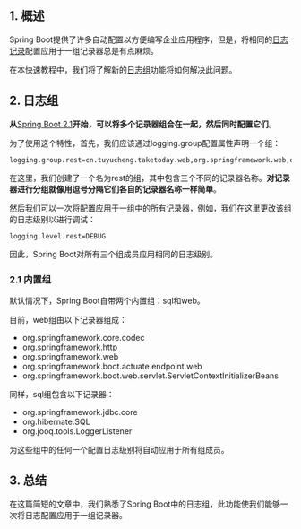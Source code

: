 ## 1. 概述

Spring Boot提供了许多自动配置以方便编写企业应用程序，但是，将相同的[日志记录]()配置应用于一组记录器总是有点麻烦。

在本快速教程中，我们将了解新的[日志组](https://docs.spring.io/spring-boot/docs/2.2.6.RELEASE/reference/html/spring-boot-features.html#boot-features-custom-log-groups)功能将如何解决此问题。

## 2. 日志组

**从**[Spring Boot 2.1](https://github.com/spring-projects/spring-boot/wiki/Spring-Boot-2.1-Release-Notes#logging-groups)**开始，可以将多个记录器组合在一起，然后同时配置它们**。

为了使用这个特性，首先，我们应该通过logging.group配置属性声明一个组：

```properties
logging.group.rest=cn.tuyucheng.taketoday.web,org.springframework.web,org.springframework.http
```

在这里，我们创建了一个名为rest的组，其中包含三个不同的记录器名称。**对记录器进行分组就像用逗号分隔它们各自的记录器名称一样简单**。

然后我们可以一次将配置应用于一组中的所有记录器，例如，我们在这里更改该组的日志级别以进行调试：

```properties
logging.level.rest=DEBUG
```

因此，Spring Boot对所有三个组成员应用相同的日志级别。

### 2.1 内置组

默认情况下，Spring Boot自带两个内置组：sql和web。 

目前，web组由以下记录器组成： 

-   org.springframework.core.codec
-   org.springframework.http
-   org.springframework.web
-   org.springframework.boot.actuate.endpoint.web
-   org.springframework.boot.web.servlet.ServletContextInitializerBeans

同样，sql组包含以下记录器：

-   org.springframework.jdbc.core
-   org.hibernate.SQL
-   org.jooq.tools.LoggerListener

为这些组中的任何一个配置日志级别将自动应用于所有组成员。

## 3. 总结

在这篇简短的文章中，我们熟悉了Spring Boot中的日志组，此功能使我们能够一次将日志配置应用于一组记录器。